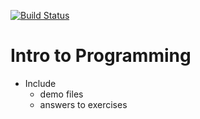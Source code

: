 [![Build Status](https://travis-ci.org/amymok/hackbright.svg?branch=master)](https://travis-ci.org/amymok/hackbright)

# Intro to Programming
- Include 
  - demo files
  - answers to exercises
